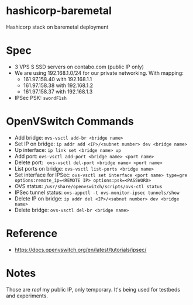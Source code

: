 # hashicorp-baremetal
Hashicorp stack on baremetal deployment

# Spec
* 3 VPS S SSD servers on contabo.com (public IP only)
* We are using 192.168.1.0/24 for our private networking. With mapping:
  * 161.97.158.40 with 192.168.1.1
  *	161.97.158.38 with 192.168.1.2
  *	161.97.158.37 with 192.168.1.3
* IPSec PSK: `swordF1sh`

# OpenVSwitch Commands
* Add bridge: `ovs-vsctl add-br <bridge name>`
* Set IP on bridge: `ip addr add <IP>/<subnet number> dev <bridge name>`
* Up interface: `ip link set <bridge name> up`
* Add port: `ovs-vsctl add-port <bridge name> <port name>`
* Delete port: ` ovs-vsctl del-port <bridge name> <port name>`
* List ports on bridge: `ovs-vsctl list-ports <bridge name>`
* Set interface for IPSec: `ovs-vsctl set interface <port name> type=gre options:remote_ip=<REMOTE IP> options:psk=<PASSWORD>`
* OVS status: `/usr/share/openvswitch/scripts/ovs-ctl status`
* IPSec tunnel status: `ovs-appctl -t ovs-monitor-ipsec tunnels/show`
* Delete IP on bridge: `ip addr del <IP>/<subnet number> dev <bridge name>`
* Delete bridge: `ovs-vsctl del-br <bridge name>`

# Reference
* https://docs.openvswitch.org/en/latest/tutorials/ipsec/

# Notes
Those are *real* my public IP, only temporary. It's being used for testbeds and experiments.